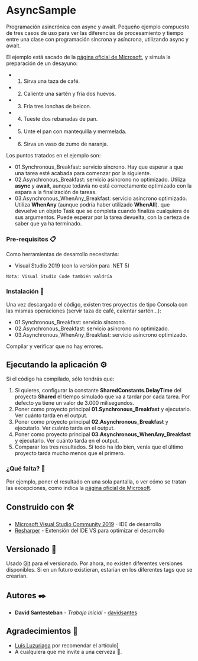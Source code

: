 # AsyncSample
Programación asincrónica con async y await. Pequeño ejemplo compuesto de tres casos de uso para ver las diferencias de procesamiento y tiempo entre una clase con programación síncrona y asíncrona, utilizando async y await.

El ejemplo está sacado de la [página oficial de Microsoft](https://docs.microsoft.com/es-es/dotnet/csharp/programming-guide/concepts/async/), y simula la preparación de un desayuno:

* 01. Sirva una taza de café.
* 02. Caliente una sartén y fría dos huevos.
* 03. Fría tres lonchas de beicon.
* 04. Tueste dos rebanadas de pan.
* 05. Unte el pan con mantequilla y mermelada.
* 06. Sirva un vaso de zumo de naranja.

Los puntos tratados en el ejemplo son:
* 01.Synchronous_Breakfast: servicio síncrono. Hay que esperar a que una tarea esté acabada para comenzar por la siguiente.
* 02.Asynchronous_Breakfast: servicio asíncrono no optimizado. Utiliza **async** y **await**, aunque todavía no está correctamente optimizado con la espara a la finalización de tareas.
* 03.Asynchronous_WhenAny_Breakfast: servicio asíncrono optimizado. Utiliza **WhenAny** (aunque podría haber utilizado **WhenAll**). que devuelve un objeto Task<Task> que se completa cuando finaliza cualquiera de sus argumentos. Puede esperar por la tarea devuelta, con la certeza de saber que ya ha terminado.

### Pre-requisitos 📋

Como herramientas de desarrollo necesitarás:
* Visual Studio 2019 (con la versión para .NET 5)

```
Nota: Visual Studio Code también valdría
```

### Instalación 🔧

Una vez descargado el código, existen tres proyectos de tipo Consola con las mismas operaciones (servir taza de café, calentar sartén...):
* 01.Synchronous_Breakfast: servicio síncrono.
* 02.Asynchronous_Breakfast: servicio asíncrono no optimizado.
* 03.Asynchronous_WhenAny_Breakfast: servicio asíncrono optimizado.

Compilar y verificar que no hay errores.

## Ejecutando la aplicación ⚙️

Si el código ha compilado, sólo tendrás que:
1. Si quieres, configurar  la constante **SharedConstants.DelayTime** del proyecto **Shared** el tiempo simulado que va a tardar por cada tarea. Por defecto ya tiene un valor de 3.000 milisegundos.
2. Poner como proyecto principal **01.Synchronous_Breakfast** y ejecutarlo. Ver cuánto tarda en el output.
3. Poner como proyecto principal **02.Asynchronous_Breakfast** y ejecutarlo. Ver cuánto tarda en el output.
4. Poner como proyecto principal **03.Asynchronous_WhenAny_Breakfast** y ejecutarlo. Ver cuánto tarda en el output.
5. Comparar los tres resultados. Si todo ha ido bien, verás que el último proyecto tarda mucho menos que el primero.

### ¿Qué falta? 🔩

Por ejemplo, poner el resultado en una sola pantalla, o ver cómo se tratan las excepciones, como indica la [página oficial de Microsoft](https://docs.microsoft.com/es-es/dotnet/csharp/programming-guide/concepts/async/). 

## Construido con 🛠️

* [Microsoft Visual Studio Community 2019](https://visualstudio.microsoft.com/es/vs/) - IDE  de desarrollo
* [Resharper](https://www.jetbrains.com/es-es/resharper/) - Extensión del IDE VS para optimizar el desarrollo

## Versionado 📌

Usado [Git](https://git-scm.com//) para el versionado. Por ahora, no existen diferentes versiones disponibles. Si en un futuro existieran, estarían en los diferentes tags que se crearían.

## Autores ✒️

* **David Santesteban** - *Trabajo Inicial* - [davidsantes](https://github.com/davidsantes)

## Agradecimientos 🎁

* [Luís Luzuriaga](https://github.com/B1ON1C) por recomendar el artículo]
* A cualquiera que me invite a una cerveza 🍺. 
